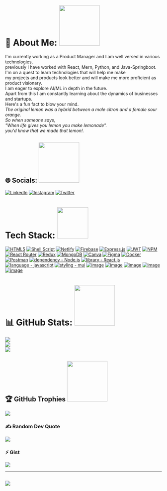 # 💫 About Me:    <img src = "https://media.giphy.com/media/Q2T7BXRiDFPJcPoA7Z/giphy.gif" width = "130"/>
I'm currently working as a Product Manager and I am well versed in various technologies,<br> previously I have worked with React, Mern, Python, and Java-Springboot.<br>I'm on a quest to learn technologies that will help me make<br>my projects and products look better and will make me more proficient as<br>product visionary.<br>I am eager to explore AI/ML in depth in the future.<br>Apart from this I am constantly learning about the dynamics of businesses and startups.<br>Here's a fun fact to blow your mind.<br><i>The original lemon was a hybrid between a male citron and a female sour orange.<br>So when someone says,<br>"When life gives you lemon you make lemonade".<br>you'd know that we made that lemon!.</i>


## 🌐 Socials:   <img src="https://media.giphy.com/media/XxmK7dzlBRAYbMsRe8/giphy.gif" width="130"/>
 [![LinkedIn](https://img.shields.io/badge/LinkedIn-0077B5?style=for-the-badge&logo=linkedin&logoColor=white)](https://linkedin.com/in/sanjukta-singha-74069b97/) [![Instagram](https://img.shields.io/badge/Instagram-E4405F?style=for-the-badge&logo=instagram&logoColor=white)](https://instagram.com/shortlisted_weirdo/) [![Twitter](https://img.shields.io/badge/Twitter-1DA1F2?style=for-the-badge&logo=twitter&logoColor=white)](https://twitter.com/Weirdloon?t=iU2SIGAO4zKxIANw2iSTLQ&s=09) 

#  Tech Stack:  <img src = "https://media.giphy.com/media/UVG0BN8TOMKkPOJS6e/giphy.gif" width = "100"/> 
[![HTML5](https://img.shields.io/badge/HTML5-E34F26?style=for-the-badge&logo=html5&logoColor=white)](https://en.wikipedia.org/wiki/HTML5#:~:text=HTML5%20is%20a%20markup%20language,as%20the%20HTML%20Living%20Standard.) [![Shell Script](https://img.shields.io/badge/shell_script-%230978d9.svg?style=for-the-badge&logo=gnu-bash&logoColor=white)](https://www.geeksforgeeks.org/introduction-linux-shell-shell-scripting/) [![Netlify](https://img.shields.io/badge/netlify-%23000000.svg?style=for-the-badge&logo=netlify&logoColor=#00C7B7)](https://www.netlify.com) [![Firebase](https://img.shields.io/badge/firebase-%23039BE5.svg?style=for-the-badge&logo=firebase)](https://www.firebase.com) [![Express.js](https://img.shields.io/badge/express.js-%23404d59.svg?style=for-the-badge&logo=express&logoColor=%2361DAFB)](https://www.expressjs.com) [![JWT](https://img.shields.io/badge/JWT-pink?style=for-the-badge&logo=JSON%20web%20tokens)](https://jwt.io/) [![NPM](https://img.shields.io/badge/NPM-%23000000.svg?style=for-the-badge&logo=npm&logoColor=white)](https://www.npmjs.com) [![React Router](https://img.shields.io/badge/React_Router-CA4245?style=for-the-badge&logo=react-router&logoColor=white)](https://reactrouter.com/en/main) [![Redux](https://img.shields.io/badge/redux-%23593d88.svg?style=for-the-badge&logo=redux&logoColor=white)](https://redux.js.org/) [![MongoDB](https://img.shields.io/badge/MongoDB-%234ea94b.svg?style=for-the-badge&logo=mongodb&logoColor=white)](https://www.mongodb.com) [![Canva](https://img.shields.io/badge/Canva-%2300C4CC.svg?style=for-the-badge&logo=Canva&logoColor=white)](https://www.canva.com) [![Figma](https://img.shields.io/badge/figma-%23F24E1E.svg?style=for-the-badge&logo=figma&logoColor=white)](https://www.figma.com) [![Docker](https://img.shields.io/badge/docker-%230db7ed.svg?style=for-the-badge&logo=docker&logoColor=white)](https://www.docker.com) [![Postman](https://img.shields.io/badge/Postman-FF6C37?style=for-the-badge&logo=postman&logoColor=white)](https://www.postman.com)
[![dependency - Node.js](https://img.shields.io/badge/Node.js-339933?style=for-the-badge&logo=nodedotjs&logoColor=white)](https://nodejs.org/en/) [![library - React.js](https://img.shields.io/badge/React-20232A?style=for-the-badge&logo=react&logoColor=61DAFB)](https://reactjs.org/) [![language - javascript](https://img.shields.io/badge/JavaScript-323330?style=for-the-badge&logo=javascript&logoColor=F7DF1E)](https://www.javascript.com/) [![styling - mui](https://img.shields.io/badge/Material%20UI-007FFF?style=for-the-badge&logo=mui&logoColor=white)](https://www.mui.com) [![image](https://img.shields.io/badge/Nivo%20Charts-FF0000?style=for-the-badge&logo=charts%20ide&logoColor=white)](https://www.nivo-charts.com) [![image](https://img.shields.io/badge/CSS3-1572B6?style=for-the-badge&logo=css3&logoColor=white)](https://www.css3.com) [![image](https://img.shields.io/badge/Formik-FF6F00?style=for-the-badge&logo=formik&logoColor=white)](https://www.formik.com) [![image](https://img.shields.io/badge/Python-FFD43B?style=for-the-badge&logo=python&logoColor=blue)](https://www.python.org) [![image](https://img.shields.io/badge/GitHub-100000?style=for-the-badge&logo=github&logoColor=white)](https://www.github.com)








# 📊 GitHub Stats:     <img src="https://media.giphy.com/media/QpyF0jsO26GWKTWctv/giphy.gif" width="130"/>
![](https://github-readme-stats.vercel.app/api?username=shortlisted159&theme=highcontrast&hide_border=false&include_all_commits=false&count_private=false)<br/>
![](https://github-readme-streak-stats.herokuapp.com/?user=shortlisted159&theme=highcontrast&hide_border=false)<br/>
![](https://github-readme-stats.vercel.app/api/top-langs/?username=shortlisted159&theme=highcontrast&hide_border=false&include_all_commits=false&count_private=false&layout=compact)

## 🏆 GitHub Trophies    <img src="https://media.giphy.com/media/SJ5wUu9OIRI1FYqLKq/giphy.gif" width="130"/>
![](https://github-profile-trophy.vercel.app/?username=shortlisted159&theme=chalk&no-frame=false&no-bg=false&margin-w=4)

### ✍️ Random Dev Quote
![](https://quotes-github-readme.vercel.app/api?type=horizontal&theme=merko)

### ⚡ Gist
![](https://github-profile-summary-cards.vercel.app/api/cards/profile-details?username=shortlisted159&theme=gruvbox)


---
[![](https://visitcount.itsvg.in/api?id=shortlisted159&icon=1&color=8)](https://visitcount.itsvg.in)
---
